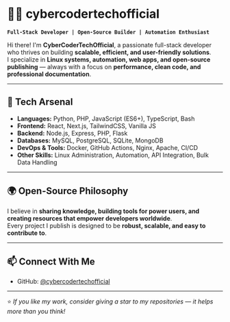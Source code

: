 # 👨‍💻 cybercodertechofficial

**`Full-Stack Developer | Open-Source Builder | Automation Enthusiast`**

Hi there! I'm **CyberCoderTechOfficial**, a passionate full-stack developer who thrives on building **scalable, efficient, and user-friendly solutions**.  
I specialize in **Linux systems, automation, web apps, and open-source publishing** — always with a focus on **performance, clean code, and professional documentation**.

---

## 🚀 Tech Arsenal

- **Languages:** Python, PHP, JavaScript (ES6+), TypeScript, Bash  
- **Frontend:** React, Next.js, TailwindCSS, Vanilla JS  
- **Backend:** Node.js, Express, PHP, Flask  
- **Databases:** MySQL, PostgreSQL, SQLite, MongoDB  
- **DevOps & Tools:** Docker, GitHub Actions, Nginx, Apache, CI/CD  
- **Other Skills:** Linux Administration, Automation, API Integration, Bulk Data Handling  

---

## 🌍 Open-Source Philosophy

I believe in **sharing knowledge, building tools for power users, and creating resources that empower developers worldwide**.  
Every project I publish is designed to be **robust, scalable, and easy to contribute to**.

---

## 📫 Connect With Me

- GitHub: [@cybercodertechofficial](https://github.com/cybercodertechofficial)    

---

⭐️ *If you like my work, consider giving a star to my repositories — it helps more than you think!*
